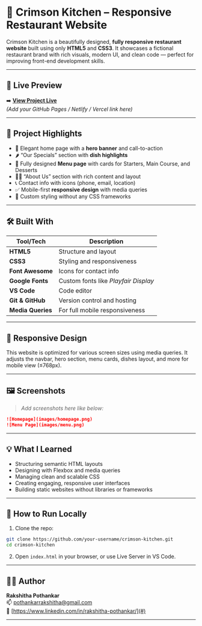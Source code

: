 # 🍴 Crimson Kitchen – Responsive Restaurant Website

Crimson Kitchen is a beautifully designed, **fully responsive restaurant website** built using only **HTML5** and **CSS3**. It showcases a fictional restaurant brand with rich visuals, modern UI, and clean code — perfect for improving front-end development skills.

---

## 🔗 Live Preview

➡️ **[View Project Live](#)**  
*(Add your GitHub Pages / Netlify / Vercel link here)*

---

## 🎯 Project Highlights

- 🍜 Elegant home page with a **hero banner** and call-to-action  
- 🌶️ “Our Specials” section with **dish highlights**  
- 📜 Fully designed **Menu page** with cards for Starters, Main Course, and Desserts  
- 🧑‍🍳 “About Us” section with rich content and layout  
- 📞 Contact info with icons (phone, email, location)  
- ✅ Mobile-first **responsive design** with media queries  
- 🎨 Custom styling without any CSS frameworks

---

## 🛠️ Built With

| Tool/Tech            | Description                            |
|----------------------|----------------------------------------|
| **HTML5**            | Structure and layout                   |
| **CSS3**             | Styling and responsiveness             |
| **Font Awesome**     | Icons for contact info                 |
| **Google Fonts**     | Custom fonts like *Playfair Display*   |
| **VS Code**          | Code editor                            |
| **Git & GitHub**     | Version control and hosting            |
| **Media Queries**    | For full mobile responsiveness         |

---

## 📱 Responsive Design

This website is optimized for various screen sizes using media queries. It adjusts the navbar, hero section, menu cards, dishes layout, and more for mobile view (≤768px).

---

## 🖼️ Screenshots

> _Add screenshots here like below:_

```markdown
![Homepage](images/homepage.png)
![Menu Page](images/menu.png)
```

---

## 💡 What I Learned

- Structuring semantic HTML layouts  
- Designing with Flexbox and media queries  
- Managing clean and scalable CSS  
- Creating engaging, responsive user interfaces  
- Building static websites without libraries or frameworks

---

## 🚀 How to Run Locally

1. Clone the repo:
```bash
git clone https://github.com/your-username/crimson-kitchen.git
cd crimson-kitchen
```

2. Open `index.html` in your browser, or use Live Server in VS Code.

---

## 👩‍💻 Author

**Rakshitha Pothankar**  
📫 pothankarrakshitha@gmail.com  
🔗 [https://www.linkedin.com/in/rakshitha-pothankar/](#)

---


